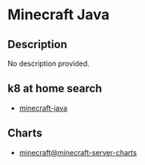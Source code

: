 # Minecraft Java

## Description

No description provided.

## k8 at home search

- [minecraft-java](https://nanne.dev/k8s-at-home-search/#/minecraft-java)

## Charts

- [minecraft@minecraft-server-charts](https://itzg.github.io/minecraft-server-charts/)
